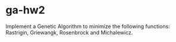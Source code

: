 # ga-hw2

Implement a Genetic Algorithm to minimize the following functions: Rastrigin, Griewangk, Rosenbrock and Michalewicz.
